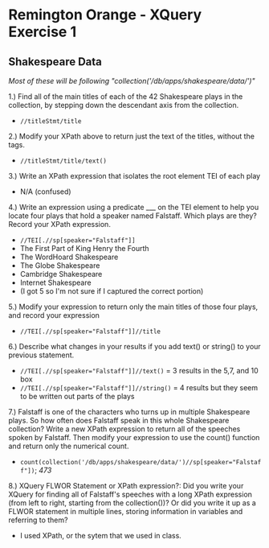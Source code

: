 # Remington Orange - XQuery Exercise 1
## Shakespeare Data

*Most of these will be following "collection('/db/apps/shakespeare/data/')"*

1.) Find all of the main titles of each of the 42 Shakespeare plays in the collection, by stepping down the descendant axis from the collection.

- `//titleStmt/title`

2.) Modify your XPath above to return just the text of the titles, without the tags.

- `//titleStmt/title/text()`

3.) Write an XPath expression that isolates the root element TEI of each play

- N/A (confused)

4.) Write an expression using a predicate ___ on the TEI element to help you locate four plays that hold a speaker named Falstaff. Which plays are they? Record your XPath expression.

- `//TEI[.//sp[speaker="Falstaff"]]` 
- The First Part of King Henry the Fourth
- The WordHoard Shakespeare
- The Globe Shakespeare
- Cambridge Shakespeare
- Internet Shakespeare
- (I got 5 so I'm not sure if I captured the correct portion)

5.) Modify your expression to return only the main titles of those four plays, and record your expression

-  `//TEI[.//sp[speaker="Falstaff"]]//title`

6.) Describe what changes in your results if you add text() or string() to your previous statement.

- `//TEI[.//sp[speaker="Falstaff"]]//text()`    =   3 results in the 5,7, and 10 box
- `//TEI[.//sp[speaker="Falstaff"]]//string()` = 4 results but they seem to be written out parts of the plays

7.) Falstaff is one of the characters who turns up in multiple Shakespeare plays. So how often does Falstaff speak in this whole Shakespeare collection? Write a new XPath expression to return all of the speeches spoken by Falstaff. Then modify your expression to use the count() function and return only the numerical count.

- `count(collection('/db/apps/shakespeare/data/')//sp[speaker="Falstaff"])`; *473*

8.) XQuery FLWOR Statement or XPath expression?: Did you write your XQuery for finding all of Falstaff's speeches with a long XPath expression (from left to right, starting from the collection())? Or did you write it up as a FLWOR statement in multiple lines, storing information in variables and referring to them? 

- I used XPath, or the sytem that we used in class. 
